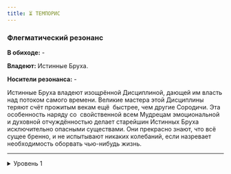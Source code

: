 ```yaml
---
title: ⏳ ТЕМПОРИС
---
```

### Флегматический резонанс

**В обиходе:** -

**Владеют:** Истинные Бруха.

**Носители резонанса:** -

Истинные Бруха владеют изощрённой Дисциплиной, дающей им власть над потоком самого времени. Великие мастера этой Дисциплины теряют счёт прожитым векам ещё  быстрее, чем другие Сородичи. Эта особенность наряду со  свойственной всем Мудрецам эмоциональной и духовной отчуждённостью делает старейшин Истинных Бруха исключительно опасными существами. Они прекрасно знают, что всё сущее бренно, и не испытывают никаких колебаний, если назревает необходимость оборвать чью-нибудь жизнь.

___

<details>
<summary>Уровень 1</summary>

### ● Песочные часы разума
Адепты Темпориса ценят терпеливость и точность. Время  — слишком капризная и  опасная материя, чтобы при обращении с ним проявлять небрежность или  легкомысленную беспечность. Поэтому нет ничего удивительного в том, что первая сила этой Дисциплины дарует её адепту абсолютное восприятие времени и  навсегда изменяет его ощущение окружающего мира.

=
- **Стоимость**: —
- **Дайспул**: *Смекалка* + *Бдительность*
- **Система**: Эта сила всегда активна и наделяет персонажа совершенным чувством времени. Кроме того, персонаж получает возможность ощущать мистические возмущения во времени, вызванные применением Стремительности или Темпориса, волшебством смертных магов и иными причинами. Для этого требуется лишь успешная рефлекторная проверка дайспула (в большинстве случаев достаточно 1 успеха, но Рассказчик при желании может изменять сложность в соответствии с  интенсивностью возмущения и расстоянием до его эпицентра).
- **Длительность**: Пассивно

___

<details>
<summary>Уровень 2</summary>

### ●● Ретроспектива 🍷

При помощи этой силы вампир может заключить разум своей жертвы в ловушку, пребывая в  которой, та будет снова и снова воспринимать один и тот же бесконечно повторяющийся отрезок времени до тех пор, пока чьё-нибудь постороннее вмешательство не приведёт её в себя. Эта сила действует чрезвычайно тонко и незаметно, а потому плохо подходит для применения в сражении или любой другой ситуации, изобилующей интенсивными внешними раздражителями. Однако с  помощью этой силы хитроумный вампир может, скажем, обезвредить часового — под действием зацикленного восприятия тот будет просто пялиться в пространство, давая Сородичу возможность спокойно пройти мимо или подобраться на расстояние удара. Кое-кто использует эту силу для того, чтобы ввергнуть жертву в состояние постоянного дежа-вю и, выведя её из душевного равновесия, заставить сомневаться в собственном здравомыслии.

- **Стоимость**: 1 пробуждение крови
- **Дайспул**: *Манипуляция* + *Оккультизм* против оставшаяся *Сила Воли* жертвы
- **Система**: Персонаж концентрируется на выбранной жертве в зоне прямой видимости и делает бросок дайспула, вычитая из своих успехов успехи жертвы. В случае успеха жертва впадает в лёгкий транс, вновь и вновь мысленно переживая короткий отрезок времени, предшествовавший моменту активации силы. Как вариант, вампир может вызвать в памяти жертвы иной, более ранний отрезок воспоминаний (если  персонажу он известен). Зацикленный отрезок воспоминаний должен быть спокойным и не требующими от жертвы ответной реакции. Жертва не замечает ни хода времени, ни всего того, что творится вокруг неё. Однако, транс прерывается незамедлительно, если жертва получает урон или подвергается воздействию достаточно интенсивного внешнего раздражителя (раскат грома, крик, похлопывание по плечу и т. п.). Негромкий спокойный разговор не считается достаточно интенсивным раздражителем.
- **Длительность**: 1 успех — одна минута, 2 успеха — десять минут, 3 успеха — один час, 4 успеха — шесть часов, 5 успехов — одни сутки.

</details>

___

<details>
<summary>Уровень 3</summary>

### ●●● Замедление времени 🍷

Эта сила позволяет вампиру не просто наблюдать за течением времени, но и замедлять его ход. Едва заметный жест — и выбранный Сородичем объект замедляется и практически замирает. Под действием этой силы пуля едва способна оставить на коже синяк, а противники движутся настолько медленно, что практически застывают на месте, в то время как окружающее сливается для них в едва различимую трескотню и мельтешение.

- **Стоимость**: 1 пробуждение крови
- **Дайспул**: *Интеллект* + *Оккультизм*
- **Система**: Персонаж совершает бросок дайспула. Сложность этой проверки зависит от размеров и природы выбранной цели: так, для брошенного кирпича сложность будет равна 1, для выпущенной пули — 2, а для разъярённого гуля — 3. Эта сила не работает на объекты размером больше человека. Целью может стать группа небольших близко расположенных объектов одной природы, но в этом случае сложность проверки активации силы возрастёт на 1. Замедление времени можно активировать рефлекторным действием в ответ на вражескую атаку, но во всех остальных случаях для её активации нужно обычное действие. В случае зверского провала вампир сам становится жертвой, каждая полученная им «1» при этом считается успехом. Скорость объекта снижается в зависимости от числа успехов, превысивших сложность проверки активации: 1 успех — до 1/2 скорости, 3 успеха — до 1/3 скорости, 5 успехов — до 1/4 скорости и т. д. Рассказчик решает, как эффект влияет на ситуацию. Так, в случае со снарядами множитель скорости действует и при подсчёте успехов, полученных в результате проверки попадания, и снижает урон (деля, округляйте в меньшую сторону). То же самое касается результатов проверок ловкости, смекалки и силы жертвы. Обладатели *⚡ Стремительности* могут ослабить или нейтрализовать эффект *Замедления времени* на один ход — каждое 1 пробуждение крови уменьшает знаменатель скорости на единицу (1/3 до 1/2 и т. д.).
- **Длительность**: количество ходов, равное половине полученных в результате активации силы успехов (округляйте в большую сторону).

</details>

___

<details>
<summary>Уровень 4</summary>

### ●●●● Терпение Норн 🍷🍷

На  этом уровне Дисциплины вампир получает возможность погружать в стазис неодушевлённые предметы, заключая их в незримую скорлупу, полностью непроницаемую для потока времени. У этой силы, как и у силы *«Замедление времени»*, есть и боевое, и небоевое применение. Воины Истинных Бруха способны не просто замедлять летящие пули, а полностью останавливать их прямо в воздухе, и  даже невредимыми выходить из рушащихся зданий. Чаще же всего разновидности этой силы используют для сохранения драгоценных свитков и артефактов от  воздействия времени. Однако разрушить хрупкое вневременное равновесие стазиса способно любое физическое воздействие ощутимее падения дождевой капли.

- **Стоимость**: 2 пробуждение крови
- **Дайспул**: *Интеллект* + *Оккультизм*
- **Система**: Персонаж делает бросок дайспула. Если цель быстро движется, Рассказчик может потребовать проверку *Смекалки* + *Бдительности* перед активацией силы. Если предмет движется быстрее, чем способен различить невооружённый глаз смертного (например, летящая пуля), то погрузить его в стазис под силу лишь обладателю сверхъестественного восприятия вроде силы *👁‍🗨 ● Обострение чувств* или её аналога. Находясь в стазисе, предмет сохраняет всю кинетическую энергию, которой он обладал до активации силы, а все происходящие в нём химические и алхимические процессы (в том числе горение) замирают, но не  прекращаются. Если предмета, находящегося в стазисе, касается любой другой предмет или жидкость, которые не касались его в момент активации силы, предмет немедленно выходит из стазиса, протекающие внутри него процессы возобновляются, а сам предмет продолжает двигаться с той  же скоростью и в том же направлении, что и до активации силы. Например, лежащий на столе свиток просто не будет ветшать от времени и сырости, а вот выпущенная пуля продолжит свой смертоносный полёт, как только стазис будет нарушен или сила перестанет действовать.
- **Длительность**: 1 успех — один ход, 2 успеха — одна минута, 3 успеха — десять минут, 4 успеха — один час, 5 успехов — один день, 6+ успехов — одна неделя за  каждый успех после пятого.

</details>

___

<details>
<summary>Уровень 5</summary>

### ●●●●● Дар Клото 🍷🍷🍷

При помощи этой силы вампир может мгновенно ускорить себя относительно потока времени. В этот момент он способен двигаться почти так же быстро, как адепт *⚡ Стремительности*. Вампир может не только двигаться и разить врагов быстрее молнии, но и думать, планировать и даже применять силы других Дисциплин — в том числе тех, что требуют полной концентрации. Конечно, за всё приходится платить, и  сопротивление потока времени может оказаться губительным даже для нетленного тела Сородича.

- **Стоимость**: 3 пробуждение крови
- **Дайспул**: *Интеллекта* + *Оккультизма*
- **Система**: Персонаж совершает бросок дайспула. Каждый успех означает, что  персонаж сможет каждый ход предпринимать одно полноценное дополнительное действие. При желании в качестве этих действий персонаж может активировать силы Дисциплин, причём даже те, что в иных условиях нельзя активировать чаще, чем один раз за ход (как, например, силы *🔗 Доминирования* или *🎓 Тауматургии*). Однако, активируя силу любой Дисциплины при помощи *Дара Клото*, персонаж каждый раз получает одно летальное повреждение. Из этого правила существует только одно важное исключение: любая попытка использовать *⚡ Стремительность*, ещё один *Дар Клото* или любой другой способ получить дополнительные действия, когда эта сила уже активна, вызовет мгновенную и необратимую Окончательную смерть персонажа — его тело под давлением потока времени рассыплется в прах, как если бы оно сгорело под лучами солнца.
- **Длительность**: число ходов, равное половине показателя Темпориса персонажа (округляйте в большую сторону).
</details>

___

[Список дисциплин](index.md)
